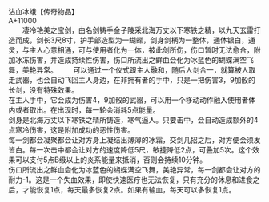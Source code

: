 <title>沾血冰蛾</title>
<meta name="GENERATOR" content="WinCHM">
<meta http-equiv="Content-Type" content="text/html; charset=gb2312">
<br>沾血冰蛾【传奇物品】
<br>A+11000 
<br>　　凄冷艳美之宝剑，由名剑铸手金子陵采北海万丈以下寒铁之精，以九天玄雷打造而成，剑长3尺8寸，护手部造型为一蝴蝶，剑身剑柄为一整体，通体银白，通灵，与主人心意相通，可与使用者化为一体，被此剑所伤，伤口暂时无法愈合，附加冰冻伤害，并造成持续性伤害，伤口所流出之鲜血会化为冰蓝色的蝴蝶满空飞舞，美艳异常。 　　可以通过一个仪式跟主人融和，随后人剑合一，就算被人取走武器，也会自动飞回主人身边，在非拥有者的手中，只是一把伤害3，9加骰的长剑，没有特殊效果。
<br>在主人手中，它会成为伤害4，9加骰的武器，可以用一个移动动作融入使用者体内或者取出。在出现时，每一轮会消耗5点能量。
<br>剑身是北海万丈以下寒铁之精所铸造，寒气逼人。只要击中，会自动造成额外的4点寒冷伤害，这是附加成功的恶性伤害。
<br>每一剑都会凝聚都会让对方身上凝结出薄薄的冰霜，交剑几招之后，对方便会须发皆白。每一次击中都会让对方的速度降低5尺，敏捷降低2点，可叠加5次。这个效果可以支付5点B级以上的炎系能量来抵消，否则会持续10分钟。
<br>伤口所流出之鲜血会化为冰蓝色的蝴蝶满空飞舞，美艳异常，每一剑都会让对方的耐力-1。这是一个失血效果，即使快速医疗也无法恢复，只有充分的休息和进食之后，才能恢复1点，每天最多恢复2点。如果有输血，每天可以多恢复1点。 